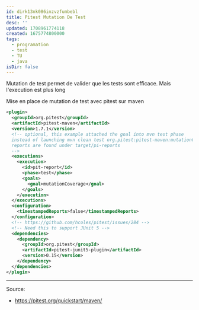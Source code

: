 ```yaml
---
id: dirk13nk086inzvzfumbebl
title: Pitest Mutation De Test
desc: ''
updated: 1708961774118
created: 1675774800000
tags:
  - programation
  - test
  - TU
  - java
isDir: false
---
```


Mutation de test permet de valider que les tests sont efficace.
Mais l'execution est plus long

Mise en place de mutation de test avec pitest sur maven
```xml
<plugin>
  <groupId>org.pitest</groupId>
  <artifactId>pitest-maven</artifactId>
  <version>1.7.1</version>
  <!-- optional, this example attached the goal into mvn test phase
  instead of launching mvn clean test org.pitest:pitest-maven:mutationCoverage
  reports are found under target/pi-reports
  -->
  <executions>
    <execution>
      <id>pit-report</id>
      <phase>test</phase>
      <goals>
        <goal>mutationCoverage</goal>
      </goals>
    </execution>
  </executions>
  <configuration>
    <timestampedReports>false</timestampedReports>
  </configuration>
  <!-- https://github.com/hcoles/pitest/issues/284 -->
  <!-- Need this to support JUnit 5 -->
  <dependencies>
    <dependency>
      <groupId>org.pitest</groupId>
      <artifactId>pitest-junit5-plugin</artifactId>
      <version>0.15</version>
    </dependency>
  </dependencies>
</plugin>
```

---

Source:
- https://pitest.org/quickstart/maven/
